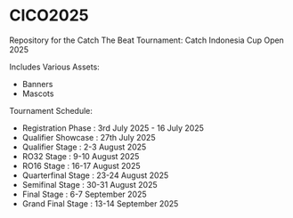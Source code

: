 # CICO2025

Repository for the Catch The Beat Tournament: Catch Indonesia Cup Open 2025

Includes Various Assets:
* Banners
* Mascots


Tournament Schedule:
* Registration Phase : 3rd July 2025 - 16 July 2025
* Qualifier Showcase : 27th July 2025
* Qualifier Stage    : 2-3 August 2025
* RO32 Stage         : 9-10 August 2025
* RO16 Stage         : 16-17 August 2025
* Quarterfinal Stage : 23-24 August 2025
* Semifinal Stage    : 30-31 August 2025
* Final Stage        : 6-7 September 2025
* Grand Final Stage  : 13-14 September 2025
